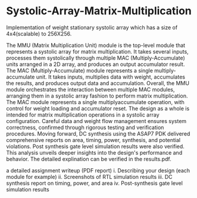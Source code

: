 # Systolic-Array-Matrix-Multiplication
Implementation of weight stationary systolic array which has a size of 4x4(scalable) to 256X256.

The MMU (Matrix Multiplication Unit) module is the top-level module that represents a systolic array for
matrix multiplication. It takes several inputs, processes them systolically through multiple MAC (Multiply-Accumulate)
units arranged in a 2D array, and produces an output accumulator result.
The MAC (Multiply-Accumulate) module represents a single multiply-accumulate unit. It takes inputs,
multiplies data with weight, accumulates the results, and produces output data and accumulation. Overall,
the MMU module orchestrates the interaction between multiple MAC modules, arranging them in a
systolic array fashion to perform matrix multiplication. The MAC module represents a single multiplyaccumulate operation, with control for weight loading and accumulator reset. The design as a whole is intended for matrix multiplication operations in a systolic array configuration. Careful data and weight flow management ensures system correctness, confirmed through rigorous testing and verification procedures. Moving forward, DC synthesis using the ASAP7 PDK delivered comprehensive reports on area, timing, power, synthesis, and potential violations. Post synthesis gate level simulation results were also verified. This analysis unveils deeper insights into the design's performance and behavior. The detailed explination can be verified in the results.pdf. 

a detailed assignment writeup (PDF report)
i. Describing your design (each module for example)
ii. Screenshots of RTL simulation results
iii. DC synthesis report on timing, power, and area
iv. Post-synthesis gate level simulation results
